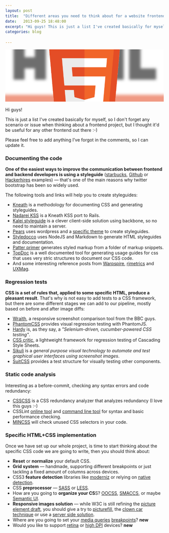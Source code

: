 ```yaml
---
layout: post
title:  "Different areas you need to think about for a website frontend - [Work in progress]"
date:   2013-09-25 18:48:00
excerpt: "Hi guys! This is just a list I've created basically for myself, so I"
categories: blog

---
```


<p><img class="full-width-image" src="/images/html5_web_areas.png" /></p>

Hi guys!

This is just a list I've created basically for myself, so I don't forget any scenario or issue when thinking about a frontend project, but I thought it'd be useful for any other frontend out there :-)

Please feel free to add anything I've forgot in the comments, so I can update it.


### Documenting the code

**One of the easiest ways to improve the communication between frontend and backend developers is using a styleguide** ([starbucks](http://bit.ly/Yicgb2), [Github](http://bit.ly/17XbvIZ) or [Hackerhires](http://bit.ly/1gWYBmi) examples) — that's one of the main reasons why twitter bootstrap has been so widely used.

The following tools and links will help you to create styleguides:

* [Kneath](http://warpspire.com/kss/) is a methodology for documenting CSS and generating styleguides.
* [Nadarei KSS]( http://nadarei.co/nkss-rails) is a Kneath KSS port to Rails.
* [Kalei styleguide](http://kaleistyleguide.com/) is a clever client-side solution using backbone, so no need to maintain a server.
* [Pears](http://pea.rs/) uses wordpress and a [specific theme](https://github.com/simplebits/Pears) to create styleguides.
* [Styledocco](http://jacobrask.github.com/styledocco/) uses NodeJS and Markdown to generate HTML styleguides and documentation.
* [Patter primer](https://github.com/adactio/Pattern-Primer) generates styled markup from a folder of markup snippets.
* [TopDoc](https://github.com/topcoat/topdoc) is a well documented tool for generating usage guides for css that uses very stric structures to document our CSS code.
* And some interesting reference posts from [Warpspire](http://warpspire.com/posts/kss/), [rjmetrics](http://blog.rjmetrics.com/2012/02/20/our-living-style-guide-writing-maintainable-htmlcss/#.Ul1ZBGR9DFQ) and [UXMag](http://uxmag.com/articles/anchoring-your-design-language-in-a-live-style-guide).


### Regression tests

**CSS is a set of rules that, applied to some specific HTML, produce a pleasant result**. That's why is not easy to add tests to a CSS framework, but there are some different stages we can add to our pipeline, mostly based on before and after image diffs:

* [Wraith](https://github.com/bbc-news/wraith), a responsive screenshot comparison tool from the BBC guys.
* [PhantomCSS](https://github.com/Huddle/PhantomCSS) provides visual regression testing with PhantomJS.
* [Hardy](https://github.com/thingsinjars/Hardy) is, as they say, a *"Selenium-driven, cucumber-powered CSS testing"*.
* [CSS critic](http://cburgmer.github.io/csscritic/), a lightweight framework for regression testing of Cascading Style Sheets.
* [Sikuli](http://www.sikuli.org/) is a *general purpose visual technology to automate and test graphical user interfaces using screenshot images*.
* [SuitCSS](https://github.com/suitcss/test) provides a test structure for visually testing other components.

### Static code analysis

Interesting as a before-commit, checking any syntax errors and code redundancy:

* [CSSCSS](http://zmoazeni.github.io/csscss/) is a CSS redundancy analyzer that analyzes redundancy (I love this guys :-)
* CSSLint [online tool](http://csslint.net/) and [command line tool](https://github.com/stubbornella/csslint/wiki/Command-line-interface) for syntax and basic performance checking.
* [MINCSS](https://github.com/peterbe/mincss) will check unused CSS selectors in your code.


### Specific HTML+CSS implementation

Once we have set up our whole project, is time to start thinking about the specific CSS code we are going to write, then you should think about:

* **Reset** or **normalize** your default CSS.
* **Grid system** — handmade, supporting different breakpoints or just tackling a fixed amount of columns across devices.
* CSS3 **feature detection** libraries like [moderniz](http://modernizr.com/) or relying on [native detection](http://dev.opera.com/articles/view/native-css-feature-detection-via-the-supports-rule/).
* CSS **preprocessor** — [SASS](http://sass-lang.com/) or [LESS](http://lesscss.org/).
* How are you going to **organize your CS**S? [OOCSS](https://github.com/stubbornella/oocss/tree/master/oocss), [SMACCS](http://smacss.com/), or maybe [Semantic UI](http://bit.ly/1fmXi1H).
* **Responsive images solution** — while W3C is still refining the [picture element draft](http://picture.responsiveimages.org/), you should give a try to [picturefill](https://github.com/scottjehl/picturefill), the [clown car technique](http://coding.smashingmagazine.com/2013/06/02/clown-car-technique-solving-for-adaptive-images-in-responsive-web-design/) or use a [server side solution](http://www.hongkiat.com/blog/serving-responsive-images/).
* Where are you going to set your [media queries](http://bit.ly/188oUBo) [breakpoints](http://bit.ly/188oPNR)? **new**
* Would you like to support [retina](http://bit.ly/15zBP1b) or [high DPI](http://retina-images.complexcompulsions.com/) devices? **new**
